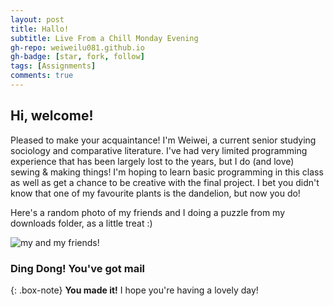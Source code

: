 ```yaml
---
layout: post
title: Hallo!
subtitle: Live From a Chill Monday Evening
gh-repo: weiweilu081.github.io
gh-badge: [star, fork, follow]
tags: [Assignments]
comments: true
---
```


## Hi, welcome! 

Pleased to make your acquaintance! I'm Weiwei, a current senior studying sociology and comparative literature. I've had very limited programming experience that has been largely lost to the years, but I do (and love) sewing & making things! I'm hoping to learn basic programming in this class as well as get a chance to be creative with the final project. I bet you didn't know that one of my favourite plants is the dandelion, but now you do!

Here's a random photo of my friends and I doing a puzzle from my downloads folder, as a little treat :)

![my and my friends!](https://weiweilu081.github.io/assets/img/IMG_9905_Large.jpeg)


### Ding Dong! You've got mail

{: .box-note}
**You made it!** I hope you're having a lovely day!

